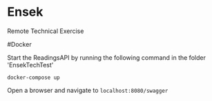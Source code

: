 # Ensek
Remote Technical Exercise

#Docker

Start the ReadingsAPI by running the following command in the folder 'EnsekTechTest'

```
docker-compose up
```
Open a browser and navigate to `localhost:8080/swagger`
